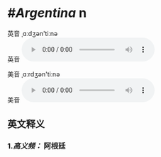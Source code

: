 # ***\#Argentina*** n
英音 ˌɑːdʒən'tiːnə  
英音
<audio src="./media/Argentina1.aac" controls="controls"></audio>

美音 ˌɑːrdʒən'tiːnə  
美音
<audio src="./media/Argentina.aac" controls="controls"></audio>



  

英文释义
---
### 1.*高义频：* **阿根廷**  


